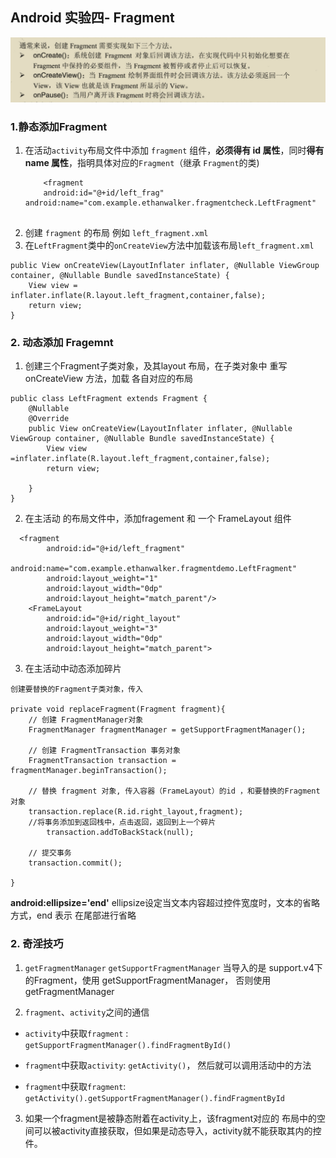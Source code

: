 ## Android 实验四- Fragment
![Alt text](./1492077592042.png)
### 1.静态添加Fragment
1. 在活动`activity`布局文件中添加 `fragment` 组件，**必须得有 id 属性**，同时**得有name 属性**，指明具体对应的`Fragment`（继承 `Fragment`的类)
	```
	    <fragment
	    android:id="@+id/left_frag" android:name="com.example.ethanwalker.fragmentcheck.LeftFragment"
										                  
	```
2. 创建 `fragment` 的布局 例如 `left_fragment.xml`
3. 在`LeftFragment`类中的`onCreateView`方法中加载该布局`left_fragment.xml`

```
public View onCreateView(LayoutInflater inflater, @Nullable ViewGroup container, @Nullable Bundle savedInstanceState) {
    View view = inflater.inflate(R.layout.left_fragment,container,false);
    return view;
}
```



### 2. 动态添加 Fragemnt
1. 创建三个Fragment子类对象，及其layout 布局，在子类对象中 重写 onCreateView 方法，加载 各自对应的布局

```
public class LeftFragment extends Fragment {
    @Nullable
    @Override
    public View onCreateView(LayoutInflater inflater, @Nullable ViewGroup container, @Nullable Bundle savedInstanceState) {
        View view =inflater.inflate(R.layout.left_fragment,container,false);
        return view;

    }
}
```
2. 在主活动 的布局文件中，添加fragement 和 一个 FrameLayout 组件
```
  <fragment
        android:id="@+id/left_fragment"
        android:name="com.example.ethanwalker.fragmentdemo.LeftFragment"
        android:layout_weight="1"
        android:layout_width="0dp"
        android:layout_height="match_parent"/>
    <FrameLayout
        android:id="@+id/right_layout"
        android:layout_weight="3"
        android:layout_width="0dp"
        android:layout_height="match_parent">
```

3. 在主活动中动态添加碎片

```
创建要替换的Fragment子类对象，传入

private void replaceFragment(Fragment fragment){
    // 创建 FragmentManager对象
    FragmentManager fragmentManager = getSupportFragmentManager();
    
    // 创建 FragmentTransaction 事务对象
    FragmentTransaction transaction = fragmentManager.beginTransaction();
    
    // 替换 fragment 对象, 传入容器（FrameLayout）的id ，和要替换的Fragment对象
    transaction.replace(R.id.right_layout,fragment);
    //将事务添加到返回栈中，点击返回，返回到上一个碎片
        transaction.addToBackStack(null);
        
    // 提交事务
    transaction.commit();

}
```

**android:ellipsize='end'** ellipsize设定当文本内容超过控件宽度时，文本的省略方式，end 表示	在尾部进行省略


### 2.  奇淫技巧
1.  `getFragmentManager`  `getSupportFragmentManager`
	当导入的是 support.v4下的Fragment，使用 getSupportFragmentManager，
否则使用getFragmentManager


2. `fragment`、`activity`之间的通信
- `activity`中获取`fragment` : `getSupportFragmentManager().findFragmentById()`
	
- `fragment`中获取`activity`:
		 `getActivity()`， 然后就可以调用活动中的方法
- `fragment`中获取`fragment`:  `getActivity().getSupportFragmentManager().findFragmentById`
		
3. 如果一个fragment是被静态附着在activity上，该fragment对应的 布局中的空间可以被activity直接获取，但如果是动态导入，activity就不能获取其内的控件。


